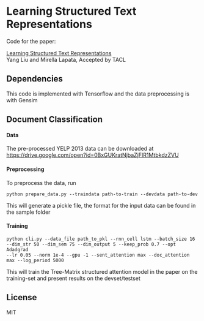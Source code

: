 # Learning Structured Text Representations

Code for the paper:

[Learning Structured Text Representations](https://arxiv.org/abs/1705.09207)  
Yang Liu and Mirella Lapata,
Accepted by TACL

## Dependencies
This code is implemented with Tensorflow and the data preprocessing is with Gensim

## Document Classification

#### Data
The pre-processed YELP 2013 data can be downloaded at https://drive.google.com/open?id=0BxGUKratNjbaZjFIR1MtbkdzZVU

#### Preprocessing
To preprocess the data, run
```
python prepare_data.py --traindata path-to-train --devdata path-to-dev
```
This will generate a pickle file, the format for the input data can be found in the sample folder


#### Training
```
python cli.py --data_file path_to_pkl --rnn_cell lstm --batch_size 16 --dim_str 50 --dim_sem 75 --dim_output 5 --keep_prob 0.7 --opt Adadgrad
--lr 0.05 --norm 1e-4 --gpu -1 --sent_attention max --doc_attention max --log_period 5000
```
This will train the Tree-Matrix structured attention model in the paper on the training-set and present results on the devset/testset




## License
MIT
